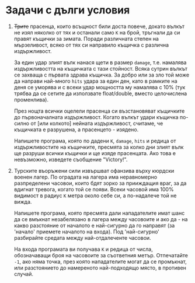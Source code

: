 # Задачи с дълги условия

1. ~~Трите~~ прасенца, които всъщност били доста повече, докато вълкът не изял няколко от тях и останали само `K` на брой, тръгнали да си правят къщички за зимата. Поради различната степен на мързеливост, всяко от тях си направило къщичка с различна издържливост.

    За един удар злият вълк нанася щети в размер `damage`, т.е. намалява издържливостта на къщичката с тази стойност.  Всяка сутрин вълкът се захваща с първата здрава къщичка.  За добро или за зло той може да направи най-много `hits` удара за един ден, като в рамките на деня се уморява и с всеки удар мощността му намалява с 10% (тук трябва да се сетите да използвате float/double, вместо целочислена променлива).

    През нощта всички оцелели прасенца си възстановяват къщичките до първоначалната издържливост. Когато вълкът удари къщичка по-силно от [или колкото] нейната издържливост, считаме, че къщичката е разрушена, а прасенцето - изядено.

    Напишете програма, която по дадени `K`, `damage`, `hits` и редица от издържливостите на къщичките, пресмята за колко дни злият вълк ще разруши всички къщички и ще изяде прасенцата.
Ако това е невъзможно, изведете съобщение "Victory!".

2. Турските въоръжени сили извършват офанзива върху кюрдски военен лагер. По оградата на лагера има неравномерно разпределени часовои, които бдят зорко за прииждащия враг, за да вдигнат тревога, когато той се появи. Всеки часовой има 100% видимост в радиус `K` метра около себе си, а по-надалече той не вижда.

    Напишете програма, която пресмята дали нападателите имат шанс да се вмъкнат незабелязано в лагера между часовоите и ако да - на какво разстояние от началото е най-сигурно да го направят (за 'начало' приемете началото на входа). Под 'най-сигурно' разбирайте средата между най-отдалеченте часовои.

    На входа програмата ви получава `K` и редица от числа, обозначаващи броя на часовоите за съответния метър. Отпечатайте `-1`, ако няма точка, през която нападателите могат да се промъкнат, или разстоянието до намереното най-подходящо място, в противен случай.
